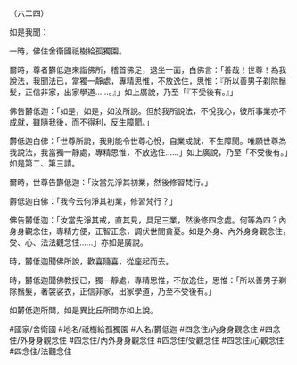 （六二四）

如是我聞：

一時，佛住舍衛國祇樹給孤獨園。

爾時，尊者欝低迦來詣佛所，稽首佛足，退坐一面，白佛言：「善哉！世尊！為我說法，我聞法已，當獨一靜處，專精思惟，不放逸住，思惟：『所以善男子剃除鬚髮，正信非家，出家學道……。』」如上廣說，乃至「『不受後有。』」

佛告欝低迦：「如是，如是，如汝所說。但於我所說法，不悅我心，彼所事業亦不成就，雖隨我後，而不得利，反生障閡。」

欝低迦白佛：「世尊所說，我則能令世尊心悅，自業成就，不生障閡。唯願世尊為我說法，我當獨一靜處，專精思惟，不放逸住……」如上廣說，乃至「不受後有。」如是第二、第三請。

爾時，世尊告欝低迦：「汝當先淨其初業，然後修習梵行。」

欝低迦白佛：「我今云何淨其初業，修習梵行？」

佛告欝低迦：「汝當先淨其戒，直其見，具足三業，然後修四念處。何等為四？內身身觀念住，專精方便，正智正念，調伏世間貪憂。如是外身、內外身身觀念住，受、心、法法觀念住……」亦如是廣說。

時，欝低迦聞佛所說，歡喜隨喜，從座起而去。

時，欝低迦聞佛教授已，獨一靜處，專精思惟，不放逸住，思惟：「所以善男子剃除鬚髮，著袈裟衣，正信非家，出家學道，乃至不受後有。」

如欝低迦所問，如是異比丘所問亦如上說。

#國家/舍衛國
#地名/祇樹給孤獨園
#人名/欝低迦
#四念住/內身身觀念住
#四念住/外身身觀念住
#四念住/內外身身觀念住
#四念住/受觀念住
#四念住/心觀念住
#四念住/法觀念住
